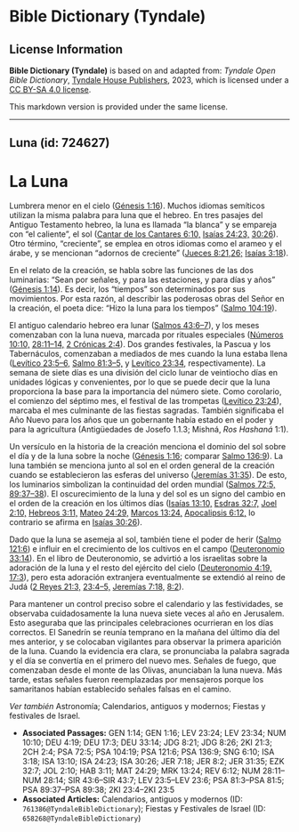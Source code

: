 # Bible Dictionary (Tyndale)

## License Information

**Bible Dictionary (Tyndale)** is based on and adapted from: _Tyndale Open Bible Dictionary_, [Tyndale House Publishers](https://tyndaleopenresources.com/), 2023, which is licensed under a [CC BY-SA 4.0 license](https://creativecommons.org/licenses/by-sa/4.0/legalcode.en).

This markdown version is provided under the same license.



--------------------------------

## Luna (id: 724627)

La Luna
=======

Lumbrera menor en el cielo ([Génesis 1:16](https://ref.ly/Gen1:16)). Muchos idiomas semíticos utilizan la misma palabra para luna que el hebreo. En tres pasajes del Antiguo Testamento hebreo, la luna es llamada “la blanca” y se empareja con “el caliente”, el sol ([Cantar de los Cantares 6:10,](https://ref.ly/Song6:10) [Isaías 24:23,](https://ref.ly/Isa24:23) [30:26](https://ref.ly/Isa30:26)). Otro término, “creciente”, se emplea en otros idiomas como el arameo y el árabe, y se mencionan “adornos de creciente” ([Jueces 8:21,26;](https://ref.ly/Judg8:21,Judg8:26) [Isaías 3:18](https://ref.ly/Isa3:18)).

En el relato de la creación, se habla sobre las funciones de las dos luminarias: “Sean por señales, y para las estaciones, y para días y años” ([Génesis 1:14](https://ref.ly/Gen1:14)). Es decir, los “tiempos” son determinados por sus movimientos. Por esta razón, al describir las poderosas obras del Señor en la creación, el poeta dice: “Hizo la luna para los tiempos” ([Salmo 104:19](https://ref.ly/Ps104:19)).

El antiguo calendario hebreo era lunar ([Salmos 43:6–7](https://ref.ly/Sir43:6-Sir43:7)), y los meses comenzaban con la luna nueva, marcada por rituales especiales ([Números 10:10,](https://ref.ly/Num10:10) [28:11–14,](https://ref.ly/Num28:11-Num28:14) [2 Crónicas 2:4](https://ref.ly/2Chr2:4)). Dos grandes festivales, la Pascua y los Tabernáculos, comenzaban a mediados de mes cuando la luna estaba llena ([Levítico 23:5–6,](https://ref.ly/Lev23:5-Lev23:6) [Salmo 81:3–5,](https://ref.ly/Ps81:3-Ps81:5) y [Levítico 23:34](https://ref.ly/Lev23:34), respectivamente). La semana de siete días es una división del ciclo lunar de veintiocho días en unidades lógicas y convenientes, por lo que se puede decir que la luna proporciona la base para la importancia del número siete. Como corolario, el comienzo del séptimo mes, el festival de las trompetas ([Levítico 23:24](https://ref.ly/Lev23:24)), marcaba el mes culminante de las fiestas sagradas. También significaba el Año Nuevo para los años que un gobernante había estado en el poder y para la agricultura (Antigüedades de Josefo 1\.1\.3; Mishná, *Ros Hashaná* 1:1\).

Un versículo en la historia de la creación menciona el dominio del sol sobre el día y de la luna sobre la noche ([Génesis 1:16](https://ref.ly/Gen1:16); comparar [Salmo 136:9](https://ref.ly/Ps136:9)). La luna también se menciona junto al sol en el orden general de la creación cuando se establecieron las esferas del universo ([Jeremías 31:35](https://ref.ly/Jer31:35)). De esto, los luminarios simbolizan la continuidad del orden mundial ([Salmos 72:5,](https://ref.ly/Ps72:5) [89:37–38](https://ref.ly/Ps89:37-Ps89:38)). El oscurecimiento de la luna y del sol es un signo del cambio en el orden de la creación en los últimos días ([Isaías 13:10,](https://ref.ly/Isa13:10) [Esdras 32:7,](https://ref.ly/Ezek32:7) [Joel 2:10,](https://ref.ly/Joel2:10) [Hebreos 3:11,](https://ref.ly/Hab3:11) [Mateo 24:29,](https://ref.ly/Matt24:29) [Marcos 13:24,](https://ref.ly/Mark13:24) [Apocalipsis 6:12,](https://ref.ly/Rev6:12) lo contrario se afirma en [Isaías 30:26](https://ref.ly/Isa30:26)).

Dado que la luna se asemeja al sol, también tiene el poder de herir ([Salmo 121:6](https://ref.ly/Ps121:6)) e influir en el crecimiento de los cultivos en el campo ([Deuteronomio 33:14](https://ref.ly/Deut33:14)). En el libro de Deuteronomio, se advirtió a los israelitas sobre la adoración de la luna y el resto del ejército del cielo ([Deuteronomio 4:19,](https://ref.ly/Deut4:19) [17:3](https://ref.ly/Deut17:3)), pero esta adoración extranjera eventualmente se extendió al reino de Judá ([2 Reyes 21:3,](https://ref.ly/2Kgs21:3) [23:4–5,](https://ref.ly/2Kgs23:4-2Kgs23:5) [Jeremías 7:18,](https://ref.ly/Jer7:18) [8:2](https://ref.ly/Jer8:2)).

Para mantener un control preciso sobre el calendario y las festividades, se observaba cuidadosamente la luna nueva siete veces al año en Jerusalem. Esto aseguraba que las principales celebraciones ocurrieran en los días correctos. El Sanedrín se reunía temprano en la mañana del último día del mes anterior, y se colocaban vigilantes para observar la primera aparición de la luna. Cuando la evidencia era clara, se pronunciaba la palabra sagrada y el día se convertía en el primero del nuevo mes. Señales de fuego, que comenzaban desde el monte de las Olivas, anunciaban la luna nueva. Más tarde, estas señales fueron reemplazadas por mensajeros porque los samaritanos habían establecido señales falsas en el camino.

*Ver también* Astronomía; Calendarios, antiguos y modernos; Fiestas y festivales de Israel.

* **Associated Passages:** GEN 1:14; GEN 1:16; LEV 23:24; LEV 23:34; NUM 10:10; DEU 4:19; DEU 17:3; DEU 33:14; JDG 8:21; JDG 8:26; 2KI 21:3; 2CH 2:4; PSA 72:5; PSA 104:19; PSA 121:6; PSA 136:9; SNG 6:10; ISA 3:18; ISA 13:10; ISA 24:23; ISA 30:26; JER 7:18; JER 8:2; JER 31:35; EZK 32:7; JOL 2:10; HAB 3:11; MAT 24:29; MRK 13:24; REV 6:12; NUM 28:11–NUM 28:14; SIR 43:6–SIR 43:7; LEV 23:5–LEV 23:6; PSA 81:3–PSA 81:5; PSA 89:37–PSA 89:38; 2KI 23:4–2KI 23:5
* **Associated Articles:** Calendarios, antiguos y modernos (ID: `761386@TyndaleBibleDictionary`); Fiestas y Festivales de Israel (ID: `658268@TyndaleBibleDictionary`)


